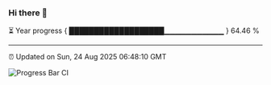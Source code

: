 ### Hi there 👋

⏳ Year progress { ███████████████████▁▁▁▁▁▁▁▁▁▁▁ } 64.46 %

---

⏰ Updated on Sun, 24 Aug 2025 06:48:10 GMT

![Progress Bar CI](https://github.com/IshwaranRudhara/GIT-ACTION/workflows/Progress%20Bar%20CI/badge.svg)
